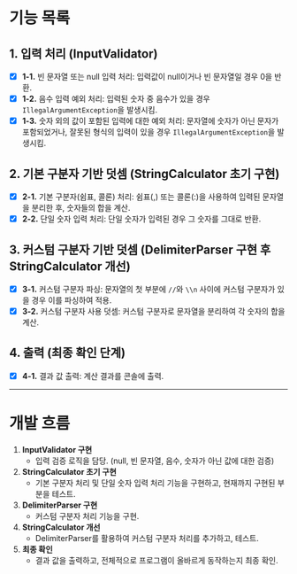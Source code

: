 # 기능 목록

## 1. 입력 처리 (InputValidator)
- [x] **1-1.** 빈 문자열 또는 null 입력 처리: 입력값이 null이거나 빈 문자열일 경우 0을 반환.
- [x] **1-2.** 음수 입력 예외 처리: 입력된 숫자 중 음수가 있을 경우 `IllegalArgumentException`을 발생시킴.
- [x] **1-3.** 숫자 외의 값이 포함된 입력에 대한 예외 처리: 문자열에 숫자가 아닌 문자가 포함되었거나, 잘못된 형식의 입력이 있을 경우 `IllegalArgumentException`을 발생시킴.

## 2. 기본 구분자 기반 덧셈 (StringCalculator 초기 구현)
- [x] **2-1.** 기본 구분자(쉼표, 콜론) 처리: 쉼표(,) 또는 콜론(:)을 사용하여 입력된 문자열을 분리한 후, 숫자들의 합을 계산.
- [x] **2-2.** 단일 숫자 입력 처리: 단일 숫자가 입력된 경우 그 숫자를 그대로 반환.

## 3. 커스텀 구분자 기반 덧셈 (DelimiterParser 구현 후 StringCalculator 개선)
- [x] **3-1.** 커스텀 구분자 파싱: 문자열의 첫 부분에 `//`와 `\\n` 사이에 커스텀 구분자가 있을 경우 이를 파싱하여 적용.
- [x] **3-2.** 커스텀 구분자 사용 덧셈: 커스텀 구분자로 문자열을 분리하여 각 숫자의 합을 계산.

## 4. 출력 (최종 확인 단계)
- [x] **4-1.** 결과 값 출력: 계산 결과를 콘솔에 출력.

---

# 개발 흐름

1. **InputValidator 구현**
    - 입력 검증 로직을 담당. (null, 빈 문자열, 음수, 숫자가 아닌 값에 대한 검증)
2. **StringCalculator 초기 구현**
    - 기본 구분자 처리 및 단일 숫자 입력 처리 기능을 구현하고, 현재까지 구현된 부분을 테스트.
3. **DelimiterParser 구현**
    - 커스텀 구분자 처리 기능을 구현.
4. **StringCalculator 개선**
    - DelimiterParser를 활용하여 커스텀 구분자 처리를 추가하고, 테스트.
5. **최종 확인**
    - 결과 값을 출력하고, 전체적으로 프로그램이 올바르게 동작하는지 최종 확인.
